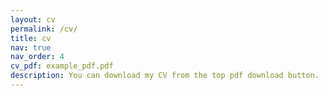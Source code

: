 ```yaml
---
layout: cv
permalink: /cv/
title: cv
nav: true
nav_order: 4
cv_pdf: example_pdf.pdf
description: You can download my CV from the top pdf download button.
---
```

